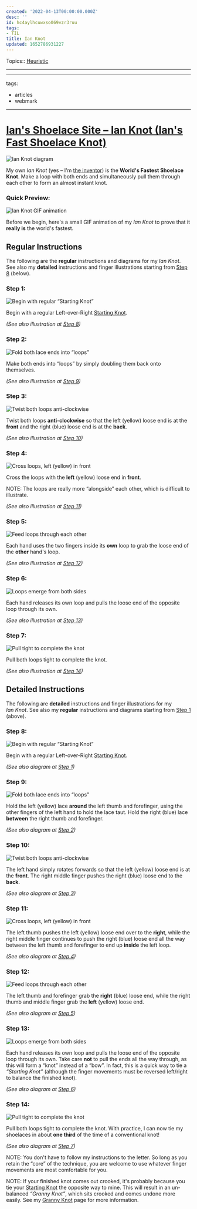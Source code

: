 ```yaml
---
created: '2022-04-13T00:00:00.000Z'
desc: ''
id: hc4aylhcuwxso069vzr3ruu
tags:
- TIL
title: Ian Knot
updated: 1652786931227
---
```

   
Topics::  [Heuristic](/not_created.md)   
   
   
---   
   
   
---   
tags:   
   
  - articles   
  - webmark   
---   
   
# [Ian's Shoelace Site – Ian Knot (Ian's Fast Shoelace Knot)](https://www.fieggen.com/shoelace/ianknot.htm)   
   
![Ian Knot diagram](https://www.fieggen.com/Ian-Knot-0.gif)   
   
My own *Ian Knot* (yes – I'm [the inventor](https://www.fieggen.com/ianknothistory.htm "Ian's invention of the Ian Knot in 1982")) is the **World's Fastest Shoelace Knot**. Make a loop with both ends and simultaneously pull them through each other to form an almost instant knot.   
   
   
### Quick Preview:   
   
![Ian Knot GIF animation](https://www.fieggen.com/Dont_Link/IanKnot32_160x120.gif "Ian Knot GIF animation")   
   
Before we begin, here's a small GIF animation of my *Ian Knot* to prove that it **really is** the world's fastest.   
   
## Regular Instructions   
   
The following are the **regular** instructions and diagrams for my *Ian Knot*. See also my **detailed** instructions and finger illustrations starting from [Step 8](https://www.fieggen.com/#detailed "Skip to detailed instructions (below)") (below).   
   
### Step 1:   
   
![Begin with regular “Starting Knot”](https://www.fieggen.com/Dont_Link/knots/Starting-Knot-4.png "Begin with regular “Starting Knot”")   
   
Begin with a regular Left-over-Right [Starting Knot](https://www.fieggen.com/startknot.htm "Starting Knot").   
   
*(See also illustration at [Step 8](https://www.fieggen.com/#step8 "Skip to Step 8 (below)"))*   
   
### Step 2:   
   
![Fold both lace ends into “loops”](https://www.fieggen.com/Dont_Link/knots/Ian-Knot-2.png "Fold both lace ends into “loops”")   
   
Make both ends into “loops” by simply doubling them back onto themselves.   
   
*(See also illustration at [Step 9](https://www.fieggen.com/#step9 "Skip to Step 9 (below)"))*   
   
### Step 3:   
   
![Twist both loops anti-clockwise](https://www.fieggen.com/Dont_Link/knots/Ian-Knot-3.png "Twist both loops anti-clockwise")   
   
Twist both loops **anti-clockwise** so that the left (yellow) loose end is at the **front** and the right (blue) loose end is at the **back**.   
   
*(See also illustration at [Step 10](https://www.fieggen.com/#step10 "Skip to Step 10 (below)"))*   
   
### Step 4:   
   
![Cross loops, left (yellow) in front](https://www.fieggen.com/Dont_Link/knots/Ian-Knot-4.png "Cross loops, left (yellow) in front")   
   
Cross the loops with the **left** (yellow) loose end in **front**.   
   
NOTE: The loops are really more “alongside” each other, which is difficult to illustrate.   
   
*(See also illustration at [Step 11](https://www.fieggen.com/#step11 "Skip to Step 11 (below)"))*   
   
### Step 5:   
   
![Feed loops through each other](https://www.fieggen.com/Dont_Link/knots/Ian-Knot-5.png "Feed loops through each other")   
   
Each hand uses the two fingers inside its **own** loop to grab the loose end of the **other** hand's loop.   
   
*(See also illustration at [Step 12](https://www.fieggen.com/#step12 "Skip to Step 12(below)"))*   
   
### Step 6:   
   
![Loops emerge from both sides](https://www.fieggen.com/Dont_Link/knots/Ian-Knot-6.png "Loops emerge from both sides")   
   
Each hand releases its own loop and pulls the loose end of the opposite loop through its own.   
   
*(See also illustration at [Step 13](https://www.fieggen.com/#step13 "Skip to Step 13 (below)"))*   
   
### Step 7:   
   
![Pull tight to complete the knot](https://www.fieggen.com/Dont_Link/knots/Ian-Knot-7.png "Pull tight to complete the knot")   
   
Pull both loops tight to complete the knot.   
   
*(See also illustration at [Step 14](https://www.fieggen.com/#step14 "Skip to Step 14 (below)"))*   
   
## Detailed Instructions   
   
The following are **detailed** instructions and finger illustrations for my *Ian Knot*. See also my **regular** instructions and diagrams starting from [Step 1](https://www.fieggen.com/#knotsteps "Skip to regular instructions (above)") (above).   
   
### Step 8:   
   
![Begin with regular “Starting Knot”](https://www.fieggen.com/Dont_Link/knots/Ian-Knot-8.png "Begin with regular “Starting Knot”")   
   
Begin with a regular Left-over-Right [Starting Knot](https://www.fieggen.com/startknot.htm "Starting Knot").   
   
*(See also diagram at [Step 1](https://www.fieggen.com/#step1 "Skip to Step 1 (above)"))*   
   
### Step 9:   
   
![Fold both lace ends into “loops”](https://www.fieggen.com/Dont_Link/knots/Ian-Knot-9.png "Fold both lace ends into “loops”")   
   
Hold the left (yellow) lace **around** the left thumb and forefinger, using the other fingers of the left hand to hold the lace taut. Hold the right (blue) lace **between** the right thumb and forefinger.   
   
*(See also diagram at [Step 2](https://www.fieggen.com/#step2 "Skip to Step 2 (above)"))*   
   
### Step 10:   
   
![Twist both loops anti-clockwise](https://www.fieggen.com/Dont_Link/knots/Ian-Knot-10.png "Twist both loops anti-clockwise")   
   
The left hand simply rotates forwards so that the left (yellow) loose end is at the **front**. The right middle finger pushes the right (blue) loose end to the **back**.   
   
*(See also diagram at [Step 3](https://www.fieggen.com/#step3 "Skip to Step 3 (above)"))*   
   
### Step 11:   
   
![Cross loops, left (yellow) in front](https://www.fieggen.com/Dont_Link/knots/Ian-Knot-11.png "Cross loops, left (yellow) in front")   
   
The left thumb pushes the left (yellow) loose end over to the **right**, while the right middle finger continues to push the right (blue) loose end all the way between the left thumb and forefinger to end up **inside** the left loop.   
   
*(See also diagram at [Step 4](https://www.fieggen.com/#step4 "Skip to Step 4 (above)"))*   
   
### Step 12:   
   
![Feed loops through each other](https://www.fieggen.com/Dont_Link/knots/Ian-Knot-12.png "Feed loops through each other")   
   
The left thumb and forefinger grab the **right** (blue) loose end, while the right thumb and middle finger grab the **left** (yellow) loose end.   
   
*(See also diagram at [Step 5](https://www.fieggen.com/#step5 "Skip to Step 5 (above)"))*   
   
### Step 13:   
   
![Loops emerge from both sides](https://www.fieggen.com/Dont_Link/knots/Ian-Knot-13.png "Loops emerge from both sides")   
   
Each hand releases its own loop and pulls the loose end of the opposite loop through its own. Take care **not** to pull the ends all the way through, as this will form a “knot” instead of a “bow”. In fact, this is a quick way to tie a *“Starting Knot”* (although the finger movements must be reversed left/right to balance the finished knot).   
   
*(See also diagram at [Step 6](https://www.fieggen.com/#step6 "Skip to Step 6 (above)"))*   
   
### Step 14:   
   
![Pull tight to complete the knot](https://www.fieggen.com/Dont_Link/knots/Ian-Knot-14.png "Pull tight to complete the knot")   
   
Pull both loops tight to complete the knot. With practice, I can now tie my shoelaces in about **one third** of the time of a conventional knot!   
   
*(See also diagram at [Step 7](https://www.fieggen.com/#step7 "Skip to Step 7 (above)"))*   
   
NOTE: You don't have to follow my instructions to the letter. So long as you retain the “core” of the technique, you are welcome to use whatever finger movements are most comfortable for you.   
   
   
NOTE: If your finished knot comes out crooked, it's probably because you tie your [Starting Knot](https://www.fieggen.com/startknot.htm "Starting Knot") the opposite way to mine. This will result in an un-balanced *“Granny Knot”*, which sits crooked and comes undone more easily. See my [Granny Knot](https://www.fieggen.com/grannyknot.htm "Granny Knot") page for more information.